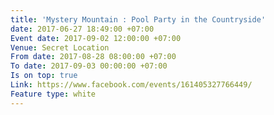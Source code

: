 ```yaml
---
title: 'Mystery Mountain : Pool Party in the Countryside'
date: 2017-06-27 18:49:00 +07:00
Event date: 2017-09-02 12:00:00 +07:00
Venue: Secret Location
From date: 2017-08-28 08:00:00 +07:00
To date: 2017-09-03 00:00:00 +07:00
Is on top: true
Link: https://www.facebook.com/events/161405327766449/
Feature type: white
---
```


